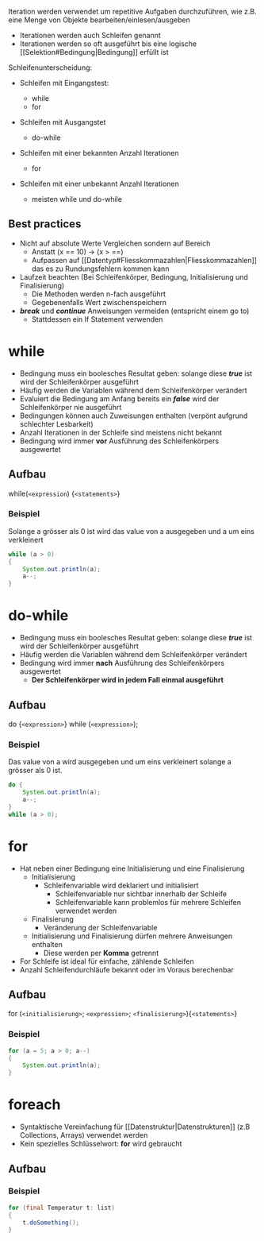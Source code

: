 Iteration werden verwendet um repetitive Aufgaben durchzuführen, wie z.B. eine Menge von Objekte bearbeiten/einlesen/ausgeben

- Iterationen werden auch Schleifen genannt
- Iterationen werden so oft ausgeführt bis eine logische [[Selektion#Bedingung|Bedingung]] erfüllt ist


Schleifenunterscheidung:
 - Schleifen mit Eingangstest:
	 - while
	 - for
- Schleifen mit Ausgangstet
	- do-while
	
- Schleifen mit einer bekannten Anzahl Iterationen
	- for
- Schleifen mit einer unbekannt Anzahl Iterationen
	- meisten while und do-while

## Best practices 
- Nicht auf absolute Werte Vergleichen sondern auf Bereich
	- Anstatt (x == 10) → (x > ==)
	- Aufpassen auf [[Datentyp#Fliesskommazahlen|Fliesskommazahlen]] das es zu Rundungsfehlern kommen kann
- Laufzeit beachten (Bei Schleifenkörper, Bedingung, Initialisierung und Finalisierung)
	- Die Methoden werden n-fach ausgeführt 
	- Gegebenenfalls Wert zwischenspeichern
- ***break*** und ***continue*** Anweisungen vermeiden (entspricht einem go to)
	- Stattdessen ein If Statement verwenden

# while
- Bedingung muss ein boolesches Resultat geben: solange diese ***true*** ist wird der Schleifenkörper ausgeführt
- Häufig werden die Variablen während dem Schleifenkörper verändert
- Evaluiert die Bedingung am Anfang bereits ein ***false*** wird der Schleifenkörper nie ausgeführt
- Bedingungen können auch Zuweisungen enthalten (verpönt aufgrund schlechter Lesbarkeit)
- Anzahl Iterationen in der Schleife sind meistens nicht bekannt
- Bedingung wird immer **vor** Ausführung des Schleifenkörpers ausgewertet

## Aufbau

while(`<expression`) {`<statements>`}
### Beispiel
Solange a grösser als 0 ist wird das value von a ausgegeben und a um eins verkleinert

```java
while (a > 0)
{
	System.out.println(a);
	a--;
}
```

# do-while
-  Bedingung muss ein boolesches Resultat geben: solange diese ***true*** ist wird der Schleifenkörper ausgeführt
- Häufig werden die Variablen während dem Schleifenkörper verändert
- Bedingung wird immer **nach** Ausführung des Schleifenkörpers ausgewertet
	- **Der Schleifenkörper wird in jedem Fall einmal ausgeführt**

## Aufbau
do {`<expression>`} while (`<expression>`);
### Beispiel 
 Das value von a wird ausgegeben und  um eins verkleinert solange a grösser als 0 ist.
```java
do {
	System.out.println(a);
	a--;
}
while (a > 0);
```

# for
- Hat neben einer Bedingung eine Initialisierung und eine Finalisierung
	- Initialisierung
		- Schleifenvariable wird deklariert und initialisiert 
			- Schleifenvariable nur sichtbar innerhalb der Schleife
			- Schleifenvariable kann problemlos für mehrere Schleifen verwendet werden
	- Finalisierung
		- Veränderung der Schleifenvariable
	- Initialisierung und Finalisierung dürfen mehrere Anweisungen enthalten
		- Diese werden per **Komma** getrennt
- For Schleife ist ideal für einfache, zählende Schleifen
- Anzahl Schleifendurchläufe bekannt oder im Voraus berechenbar

## Aufbau
for (`<initialisierung>`; `<expression>`; `<finalisierung>`){`<statements>`}
### Beispiel
```java
for (a = 5; a > 0; a--)
{
	System.out.println(a);
}

```

# foreach
- Syntaktische Vereinfachung für [[Datenstruktur|Datenstrukturen]] (z.B Collections, Arrays) verwendet werden
- Kein spezielles Schlüsselwort: **for** wird gebraucht
## Aufbau
### Beispiel
```java
for (final Temperatur t: list)
{
	t.doSomething();
}
```